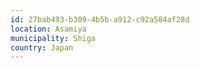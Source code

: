 ```yaml
---
id: 27bab493-b309-4b5b-a912-c92a584af28d
location: Asamiya
municipality: Shiga
country: Japan
---
```

